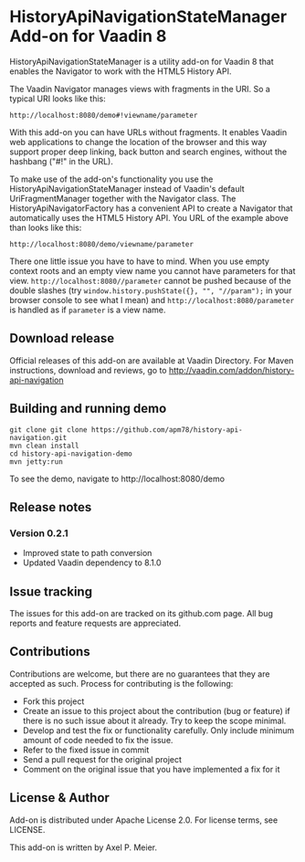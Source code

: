 # HistoryApiNavigationStateManager Add-on for Vaadin 8

HistoryApiNavigationStateManager is a utility add-on for Vaadin 8 that enables the Navigator to work with the HTML5 History API.

The Vaadin Navigator manages views with fragments in the URI. So a typical URI looks like this:

    http://localhost:8080/demo#!viewname/parameter
    
With this add-on you can have URLs without fragments. It enables Vaadin web applications to change the location of the browser and this way support proper deep linking, back button and search engines, without the hashbang ("#!" in the URL).
 
To make use of the add-on's functionality you use the HistoryApiNavigationStateManager instead of Vaadin's default UriFragmentManager together with the Navigator class. The HistoryApiNavigatorFactory has a convenient API to create a Navigator that automatically uses the HTML5 History API. You URL of the example above than looks like this:

    http://localhost:8080/demo/viewname/parameter
    
There one little issue you have to have to mind. When you use empty context roots and an empty view name you cannot have parameters for that view. `http://localhost:8080//parameter` cannot be pushed because of the double slashes (try `window.history.pushState({}, "", "//param");` in your browser console to see what I mean) and `http://localhost:8080/parameter` is handled as if `parameter` is a view name.    

## Download release

Official releases of this add-on are available at Vaadin Directory. For Maven instructions, download and reviews, go to http://vaadin.com/addon/history-api-navigation

## Building and running demo

    git clone git clone https://github.com/apm78/history-api-navigation.git
    mvn clean install
    cd history-api-navigation-demo
    mvn jetty:run

To see the demo, navigate to http://localhost:8080/demo

## Release notes

### Version 0.2.1
- Improved state to path conversion
- Updated Vaadin dependency to 8.1.0

## Issue tracking

The issues for this add-on are tracked on its github.com page. All bug reports and feature requests are appreciated. 

## Contributions

Contributions are welcome, but there are no guarantees that they are accepted as such. Process for contributing is the following:
- Fork this project
- Create an issue to this project about the contribution (bug or feature) if there is no such issue about it already. Try to keep the scope minimal.
- Develop and test the fix or functionality carefully. Only include minimum amount of code needed to fix the issue.
- Refer to the fixed issue in commit
- Send a pull request for the original project
- Comment on the original issue that you have implemented a fix for it

## License & Author

Add-on is distributed under Apache License 2.0. For license terms, see LICENSE.

This add-on is written by Axel P. Meier.
